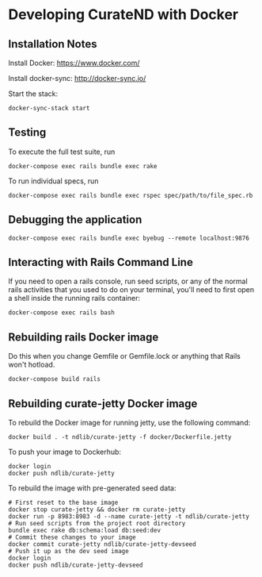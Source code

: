 # Developing CurateND with Docker

## Installation Notes
Install Docker: https://www.docker.com/

Install docker-sync: http://docker-sync.io/

Start the stack:
```console
docker-sync-stack start
```

## Testing
To execute the full test suite, run
```console
docker-compose exec rails bundle exec rake
```
To run individual specs, run
```console
docker-compose exec rails bundle exec rspec spec/path/to/file_spec.rb
```

## Debugging the application
```console
docker-compose exec rails bundle exec byebug --remote localhost:9876
```
## Interacting with Rails Command Line
If you need to open a rails console, run seed scripts, or any of the normal rails activities that you used to do on your terminal, you'll need to first open a shell inside the running rails container:
```console
docker-compose exec rails bash
```

## Rebuilding rails Docker image

Do this when you change Gemfile or Gemfile.lock or anything that Rails won't hotload.

```console
docker-compose build rails
```

## Rebuilding curate-jetty Docker image

To rebuild the Docker image for running jetty, use the following command:

```console
docker build . -t ndlib/curate-jetty -f docker/Dockerfile.jetty
```

To push your image to Dockerhub:

```console
docker login
docker push ndlib/curate-jetty
```

To rebuild the image with pre-generated seed data:
```console
# First reset to the base image
docker stop curate-jetty && docker rm curate-jetty
docker run -p 8983:8983 -d --name curate-jetty -t ndlib/curate-jetty
# Run seed scripts from the project root directory
bundle exec rake db:schema:load db:seed:dev
# Commit these changes to your image
docker commit curate-jetty ndlib/curate-jetty-devseed
# Push it up as the dev seed image
docker login
docker push ndlib/curate-jetty-devseed
```
